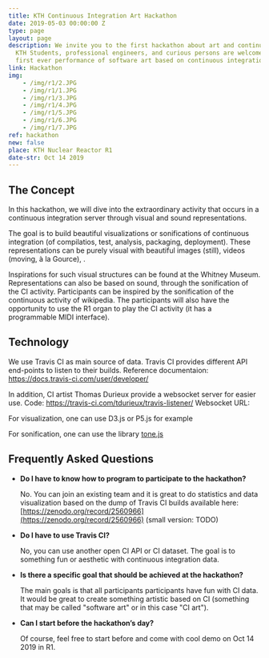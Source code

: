 ```yaml
---
title: KTH Continuous Integration Art Hackathon
date: 2019-05-03 00:00:00 Z
type: page
layout: page
description: We invite you to the first hackathon about art and continuous integration.
  KTH Students, professional engineers, and curious persons are welcome to join this
  first ever performance of software art based on continuous integration data.
link: Hackathon
img: 
    - /img/r1/2.JPG
    - /img/r1/1.JPG
    - /img/r1/3.JPG
    - /img/r1/4.JPG
    - /img/r1/5.JPG
    - /img/r1/6.JPG
    - /img/r1/7.JPG
ref: hackathon
new: false
place: KTH Nuclear Reactor R1
date-str: Oct 14 2019
---
```


## The Concept

In this hackathon, we will dive into the extraordinary activity that occurs in a continuous integration server through visual and sound representations.

The goal is to build beautiful visualizations or sonifications of continuous integration (of compilatios, test, analysis, packaging, deployment). These representations can be purely visual with beautiful images (still), videos (moving, à la Gource), . 

Inspirations for such visual structures can be found at the Whitney Museum. Representations can also be based on sound, through the sonification of the CI activity. Participants can be inspired by the sonification of the continuous activity of wikipedia. The participants will also have the opportunity to use the R1 organ to play the CI activity (it has a programmable MIDI interface).



## Technology

We use Travis CI as main source  of data. Travis CI provides different API end-points to  listen to their builds. Reference documentaion: <https://docs.travis-ci.com/user/developer/>

In addition, CI artist Thomas Durieux provide a websocket server for easier use.
Code: <https://travis-ci.com/tdurieux/travis-listener/>
Websocket URL: <todo>

For visualization, one can use D3.js or P5.js for example

For sonification, one can use the library [tone.js](https://tonejs.github.io/)

## Frequently Asked Questions

- **Do I have to know how to program to participate to the hackathon?**

    No. You can join an existing team and it is great to do statistics and data visualization based on the dump of Travis CI builds available here: [https://zenodo.org/record/2560966](https://zenodo.org/record/2560966)
    (small version: TODO)

- **Do I have to use Travis CI?**

    No, you can use another open CI API or CI dataset. The goal is to something fun or aesthetic with continuous integration data.  

- **Is there a specific goal that should be achieved at the hackathon?**

    The main goals is that all participants participants have fun with CI data. It would be great to create something artistic based on CI (something that may be called "software art" or in this case "CI art").

- **Can I start before the hackathon’s day?**

    Of course, feel free to start before and come with cool demo on Oct 14 2019 in R1. 


